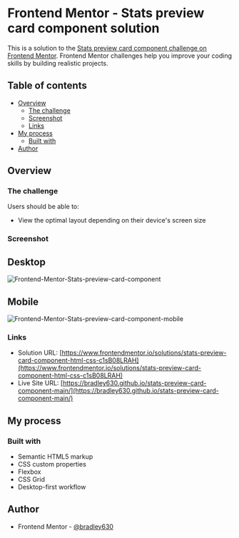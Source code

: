 # Frontend Mentor - Stats preview card component solution

This is a solution to the [Stats preview card component challenge on Frontend Mentor](https://www.frontendmentor.io/challenges/stats-preview-card-component-8JqbgoU62). Frontend Mentor challenges help you improve your coding skills by building realistic projects. 

## Table of contents

- [Overview](#overview)
  - [The challenge](#the-challenge)
  - [Screenshot](#screenshot)
  - [Links](#links)
- [My process](#my-process)
  - [Built with](#built-with)
- [Author](#author)

## Overview

### The challenge

Users should be able to:

- View the optimal layout depending on their device's screen size

### Screenshot

## Desktop
![Frontend-Mentor-Stats-preview-card-component](https://github.com/bradley630/stats-preview-card-component-main/assets/90295083/c1eb94d0-45b8-4216-bda5-43f00e18c04a)

## Mobile
![Frontend-Mentor-Stats-preview-card-component-mobile](https://github.com/bradley630/stats-preview-card-component-main/assets/90295083/e595cbfd-6aa9-48ad-ae4d-31bc2718f08f)

### Links

- Solution URL: [https://www.frontendmentor.io/solutions/stats-preview-card-component-html-css-c1sB08LRAH](https://www.frontendmentor.io/solutions/stats-preview-card-component-html-css-c1sB08LRAH)
- Live Site URL: [https://bradley630.github.io/stats-preview-card-component-main/](https://bradley630.github.io/stats-preview-card-component-main/)

## My process

### Built with

- Semantic HTML5 markup
- CSS custom properties
- Flexbox
- CSS Grid
- Desktop-first workflow

## Author
- Frontend Mentor - [@bradley630](https://www.frontendmentor.io/profile/bradley630)
